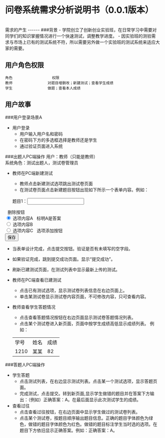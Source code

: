 问卷系统需求分析说明书（0.0.1版本）
=======================
<br>
需求的产生
------
###背景
  - 学院创立了创新创业实验班，在日常学习中需要对同学们的知识掌握情况进行一个快速测试，调整教学进度。
  - 因实验班的测验需求与市场上已有的测试系统不符，所以需要另外做一个实验班的测试系统来适应大家的需要。
 

用户角色权限
---------------

	角色                  权限
	教师                对题目增删改；新建测试；查看学生成绩
	学生                做题；查看本人成绩
	

用户故事
-----
###用户登录场景A
- 用户登录
	- 用户输入用户名和密码
	- 在密码下方的多选框选择是教师还是学生
	- 通过验证页面进入系统

###出题人PC端操作
用户：教师（只能是教师）<br>
系统角色：测试出题人，测试卷管理员

- 教师在PC端新建测试
    - 教师点击新建测试选项跳出测试卷页面
    - 在测试卷页面点击新建题目按钮出现如下所示一个表单内容。例如：
    <br><br>
    

	<form>
   	题目1：<input type ="text" name = "qt">
 &nbsp; 删除按钮
<br> 
	<input type="radio" name="radiobutton" value="radiobutton" checked> 选项内容A &nbsp; 标明A是答案
<br>
	<input type="radio" name="radiobutton" value="radiobutton" > 选项内容B<br>
	<input type="radio" name="radiobutton" value="radiobutton" > 选项内容C &nbsp; 选项添加按钮 <br>
	<button>保存</button> 
<br>
	</form>

 - 当表单设计完成，点击提交按钮。验证是否有未填写的空字段。
 - 如果验证完成，跳到提交成功页面。显示“提交成功”。
 - 刷新已建测试页面，在测试列表中显示最新上传的测试。 
	<br>
- 教师在PC端查看已建测试
	- 点击已有测试选项，显示测试卷列表信息在右边页面上。
 	- 单击某测试卷显示测试卷内容页面，不可修改内容，只可查看内容。
- 教师查看学生答题情况
 	- 点击查看答题情况按钮在右边页面显示测试卷答题情况列表。
 	- 点击某个测试卷进入新页面，页面中按学生成绩高低显示成绩列表。
 	例如：
 	 <table>
			<tr>
		<td>学号</td>
		<td>姓名</td>
		<td>成绩</td>	
		</tr>
			<tr>
		<td>1210</td>
		<td>某某</td>
		<td>82</td>	
		</tr>

	</table>


	
###答题人PC端操作
- 学生答题
   - 点击测试列表，在右边显示测试列表。点击某一个测试选项，显示答题页面。
   - 完成测试，点击提交。转到新页面,显示学生做错的题目并在答案下方输出：（例如）正确答案：A。在最后面显示此次测试学生的成绩。
- 查看过往
   - 点击查看过往按钮，在右边页面中显示学生做过的测试卷列表。
   - 点击某个测试卷，按题目顺序输出题目信息。正确的题目字体颜色为绿色，做错的题目字体颜色为红色。做错的题目标注学生当时选的选项。在题目下方依旧显示正确答案。例如：正确答案：A。
   


